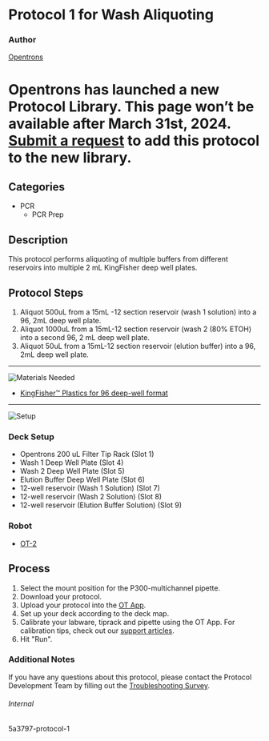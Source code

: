 # Protocol 1 for Wash Aliquoting

### Author
[Opentrons](https://opentrons.com/)


# Opentrons has launched a new Protocol Library. This page won’t be available after March 31st, 2024. [Submit a request](https://docs.google.com/forms/d/e/1FAIpQLSdYYp9QCKow4nn0KlCVsMS3HX0eJ0N9O7-erajKvcpT0lWbSg/viewform) to add this protocol to the new library.

## Categories
* PCR
	* PCR Prep

## Description
This protocol performs aliquoting of multiple buffers from different reservoirs into multiple 2 mL KingFisher deep well plates.

## Protocol Steps

1. Aliquot 500uL from a 15mL -12 section reservoir (wash 1 solution) into a 96, 2mL deep well plate.
2. Aliquot 1000uL from a 15mL-12 section reservoir (wash 2 (80% ETOH) into a second 96, 2 mL deep well plate.
3. Aliquot 50uL from a 15mL-12 section reservoir (elution buffer) into a 96, 2mL deep well plate.


---
![Materials Needed](https://s3.amazonaws.com/opentrons-protocol-library-website/custom-README-images/001-General+Headings/materials.png)

* [KingFisher™ Plastics for 96 deep-well format](https://www.thermofisher.com/order/catalog/product/95040450#/95040450)

---
![Setup](https://s3.amazonaws.com/opentrons-protocol-library-website/custom-README-images/001-General+Headings/Setup.png)

### Deck Setup
* Opentrons 200 uL Filter Tip Rack (Slot 1)
* Wash 1 Deep Well Plate (Slot 4)
* Wash 2 Deep Well Plate (Slot 5)
* Elution Buffer Deep Well Plate (Slot 6)
* 12-well reservoir (Wash 1 Solution) (Slot 7)
* 12-well reservoir (Wash 2 Solution) (Slot 8)
* 12-well reservoir (Elution Buffer Solution) (Slot 9)

### Robot
* [OT-2](https://opentrons.com/ot-2)

## Process
1. Select the mount position for the P300-multichannel pipette.
2. Download your protocol.
3. Upload your protocol into the [OT App](https://opentrons.com/ot-app).
4. Set up your deck according to the deck map.
5. Calibrate your labware, tiprack and pipette using the OT App. For calibration tips, check out our [support articles](https://support.opentrons.com/en/collections/1559720-guide-for-getting-started-with-the-ot-2).
6. Hit "Run".

### Additional Notes
If you have any questions about this protocol, please contact the Protocol Development Team by filling out the [Troubleshooting Survey](https://protocol-troubleshooting.paperform.co/).

###### Internal
5a3797-protocol-1